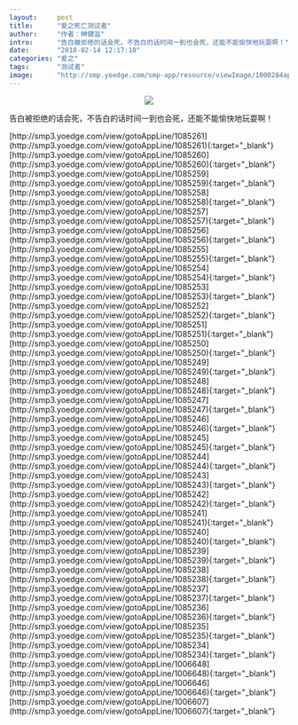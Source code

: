```yaml
---
layout:     post
title:      "爱之死亡测试者"
author:     "作者：榊健滋"
intro:      "告白被拒绝的话会死，不告白的话时间一到也会死，还能不能愉快地玩耍啊！"
date:       "2018-02-14 12:17:10"
categories: "爱之"
tags:       "测试者"
image:      "http://smp.yoedge.com/smp-app/resource/viewImage/1000284appline.png"
---
```

<div style="text-align: center">
<p><img src="http://smp.yoedge.com/smp-app/resource/viewImage/1000284appline.png"/></p>
</div>
<p class="post-meta">
<span>告白被拒绝的话会死，不告白的话时间一到也会死，还能不能愉快地玩耍啊！</span>
</p>
[http://smp3.yoedge.com/view/gotoAppLine/1085261](http://smp3.yoedge.com/view/gotoAppLine/1085261){:target="_blank"}
[http://smp3.yoedge.com/view/gotoAppLine/1085260](http://smp3.yoedge.com/view/gotoAppLine/1085260){:target="_blank"}
[http://smp3.yoedge.com/view/gotoAppLine/1085259](http://smp3.yoedge.com/view/gotoAppLine/1085259){:target="_blank"}
[http://smp3.yoedge.com/view/gotoAppLine/1085258](http://smp3.yoedge.com/view/gotoAppLine/1085258){:target="_blank"}
[http://smp3.yoedge.com/view/gotoAppLine/1085257](http://smp3.yoedge.com/view/gotoAppLine/1085257){:target="_blank"}
[http://smp3.yoedge.com/view/gotoAppLine/1085256](http://smp3.yoedge.com/view/gotoAppLine/1085256){:target="_blank"}
[http://smp3.yoedge.com/view/gotoAppLine/1085255](http://smp3.yoedge.com/view/gotoAppLine/1085255){:target="_blank"}
[http://smp3.yoedge.com/view/gotoAppLine/1085254](http://smp3.yoedge.com/view/gotoAppLine/1085254){:target="_blank"}
[http://smp3.yoedge.com/view/gotoAppLine/1085253](http://smp3.yoedge.com/view/gotoAppLine/1085253){:target="_blank"}
[http://smp3.yoedge.com/view/gotoAppLine/1085252](http://smp3.yoedge.com/view/gotoAppLine/1085252){:target="_blank"}
[http://smp3.yoedge.com/view/gotoAppLine/1085251](http://smp3.yoedge.com/view/gotoAppLine/1085251){:target="_blank"}
[http://smp3.yoedge.com/view/gotoAppLine/1085250](http://smp3.yoedge.com/view/gotoAppLine/1085250){:target="_blank"}
[http://smp3.yoedge.com/view/gotoAppLine/1085249](http://smp3.yoedge.com/view/gotoAppLine/1085249){:target="_blank"}
[http://smp3.yoedge.com/view/gotoAppLine/1085248](http://smp3.yoedge.com/view/gotoAppLine/1085248){:target="_blank"}
[http://smp3.yoedge.com/view/gotoAppLine/1085247](http://smp3.yoedge.com/view/gotoAppLine/1085247){:target="_blank"}
[http://smp3.yoedge.com/view/gotoAppLine/1085246](http://smp3.yoedge.com/view/gotoAppLine/1085246){:target="_blank"}
[http://smp3.yoedge.com/view/gotoAppLine/1085245](http://smp3.yoedge.com/view/gotoAppLine/1085245){:target="_blank"}
[http://smp3.yoedge.com/view/gotoAppLine/1085244](http://smp3.yoedge.com/view/gotoAppLine/1085244){:target="_blank"}
[http://smp3.yoedge.com/view/gotoAppLine/1085243](http://smp3.yoedge.com/view/gotoAppLine/1085243){:target="_blank"}
[http://smp3.yoedge.com/view/gotoAppLine/1085242](http://smp3.yoedge.com/view/gotoAppLine/1085242){:target="_blank"}
[http://smp3.yoedge.com/view/gotoAppLine/1085241](http://smp3.yoedge.com/view/gotoAppLine/1085241){:target="_blank"}
[http://smp3.yoedge.com/view/gotoAppLine/1085240](http://smp3.yoedge.com/view/gotoAppLine/1085240){:target="_blank"}
[http://smp3.yoedge.com/view/gotoAppLine/1085239](http://smp3.yoedge.com/view/gotoAppLine/1085239){:target="_blank"}
[http://smp3.yoedge.com/view/gotoAppLine/1085238](http://smp3.yoedge.com/view/gotoAppLine/1085238){:target="_blank"}
[http://smp3.yoedge.com/view/gotoAppLine/1085237](http://smp3.yoedge.com/view/gotoAppLine/1085237){:target="_blank"}
[http://smp3.yoedge.com/view/gotoAppLine/1085236](http://smp3.yoedge.com/view/gotoAppLine/1085236){:target="_blank"}
[http://smp3.yoedge.com/view/gotoAppLine/1085235](http://smp3.yoedge.com/view/gotoAppLine/1085235){:target="_blank"}
[http://smp3.yoedge.com/view/gotoAppLine/1085234](http://smp3.yoedge.com/view/gotoAppLine/1085234){:target="_blank"}
[http://smp3.yoedge.com/view/gotoAppLine/1006648](http://smp3.yoedge.com/view/gotoAppLine/1006648){:target="_blank"}
[http://smp3.yoedge.com/view/gotoAppLine/1006646](http://smp3.yoedge.com/view/gotoAppLine/1006646){:target="_blank"}
[http://smp3.yoedge.com/view/gotoAppLine/1006607](http://smp3.yoedge.com/view/gotoAppLine/1006607){:target="_blank"}



